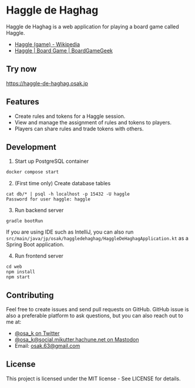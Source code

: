 # Haggle de Haghag

Haggle de Haghag is a web application for playing a board game called Haggle.
* [Haggle (game) - Wikipedia](https://en.wikipedia.org/wiki/Haggle_(game))
* [Haggle | Board Game | BoardGameGeek](https://boardgamegeek.com/boardgame/17529/haggle)

## Try now
https://haggle-de-haghag.osak.jp

## Features
* Create rules and tokens for a Haggle session.
* View and manage the assignment of rules and tokens to players.
* Players can share rules and trade tokens with others.

## Development
1. Start up PostgreSQL container
```sh
docker compose start
```

2. (First time only) Create database tables
```shell
cat db/* | psql -h localhost -p 15432 -U haggle
Password for user haggle: haggle
```

3. Run backend server
```shell
gradle bootRun
```

If you are using IDE such as IntelliJ, you can also run `src/main/java/jp/osak/haggledehaghag/HaggleDeHaghagApplication.kt` as a Spring Boot application.

4. Run frontend server
```shell
cd web
npm install
npm start
```

## Contributing
Feel free to create issues and send pull requests on GitHub.
GitHub issue is also a preferable platform to ask questions, but you can also reach out to me at:
* [@osa_k on Twitter](https://twitter.com/osa_k)
* [@osa_k@social.mikutter.hachune.net on Mastodon](https://social.mikutter.hachune.net/@osa_k)
* Email: osak.63@gmail.com

## License
This project is licensed under the MIT license - See LICENSE for details.